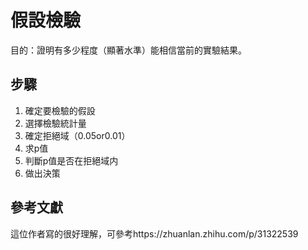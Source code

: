 ﻿# 假設檢驗目的：證明有多少程度（顯著水準）能相信當前的實驗結果。## 步驟1. 確定要檢驗的假設2. 選擇檢驗統計量3. 確定拒絕域（0.05or0.01）4. 求p值5. 判斷p值是否在拒絕域内6. 做出決策## 參考文獻這位作者寫的很好理解，可參考https://zhuanlan.zhihu.com/p/31322539